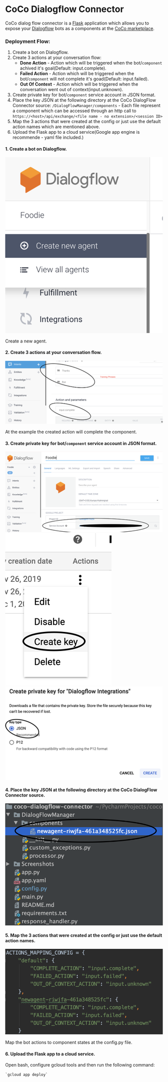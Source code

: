 # CoCo Dialogflow Connector

CoCo dialog flow connector is a [Flask](http://flask.palletsprojects.com/en/1.1.x/ "Flask") application which allows you to expose your [Dialogflow](https://dialogflow.cloud.google.com/ "Dialw") bots as a components at the [CoCo marketplace](https://marketplace.conversationalcomponents.com/ "CoCo marketplace").

### Deployment Flow:

1. Create a bot on Dialogflow.
2. Create 3 actions at your conversation flow:
	- **Done Action** - Action which will be triggered when the bot/`component` achived it's goal(Default: input.complete).
	- **Failed Action** - Action which will be triggered when the bot/`component` will not complete it's goad(Default: input.failed).  
	- **Out Of Context** - Action which will be triggered when the conversation went out of context(input.unknown).
3. Create private key for bot/`component`  service account in JSON format.
4. Place the key JSON at the following directory at the CoCo DialogFlow Connector source:
`/DialogFlowManager/components` - Each file represent a component which can be accessed through an http call to` https://<host>/api/exchange/<file name - no extension>/<session ID>`
5. Map the 3 actions that were created at the config or just use the default action names which are mentioned above.
6. Upload the Flask app to a cloud service(Google app engine is recommende - yaml file included.)



#### 1. Create a bot on Dialogflow.

 ![Create a new agent.](/Screenshots/1CreateBot.png)

 Create a new agent.

 #### 2. Create 3 actions at your conversation flow.

 ![Create relevant action.](/Screenshots/2CreateActions.png)

 At the example the created action will complete the component.

 #### 3. Create private key for bot/`component`  service account in JSON format.

 ![Create key for service account.](/Screenshots/3CreateKeyForServiceAccount.png)
 ![Create key for service account, Create key button.](/Screenshots/4CreateKeyForServiceAccount.png)
 ![Create key for service account, Choose JSON.](/Screenshots/5CreateKeyForServiceAccount.png)


 #### 4. Place the key JSON at the following directory at the CoCo DialogFlow Connector source.

 ![Place component key in connector source directory.](/Screenshots/6PlaceFileInSourceCode2.png)

 #### 5. Map the 3 actions that were created at the config or just use the default action names.

  ![Configure component actions.](/Screenshots/7ConfigComponentsActions.png)

  Map the bot actions to component states at the config.py file.

 #### 6. Upload the Flask app to a cloud service.

 Open bash, configure gcloud tools and then run the following command:

    `gcloud app deploy`



